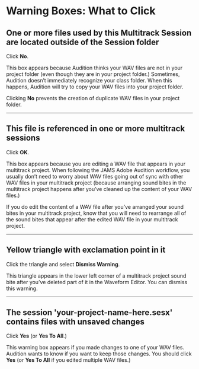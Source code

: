 # Warning Boxes: What to Click

## One or more files used by this Multitrack Session are located outside of the Session folder

Click **No**.

This box appears because Audition thinks your WAV files are not in your project folder \(even though they are in your project folder.\) Sometimes, Audition doesn’t immediately recognize your class folder. When this happens, Audition will try to copy your WAV files into your project folder.

Clicking **No** prevents the creation of duplicate WAV files in your project folder.

---

## This file is referenced in one or more multitrack sessions

Click **OK**.

This box appears because you are editing a WAV file that appears in your multitrack project. When following the JAMS Adobe Audition workflow, you usually don’t need to worry about WAV files going out of sync with other WAV files in your multitrack project \(because arranging sound bites in the multitrack project happens after you’ve cleaned up the content of your WAV files.\)

If you do edit the content of a WAV file after you’ve arranged your sound bites in your multitrack project, know that you will need to rearrange all of the sound bites that appear after the edited WAV file in your multitrack project.

---

## Yellow triangle with exclamation point in it

Click the triangle and select **Dismiss Warning**.

This triangle appears in the lower left corner of a multitrack project sound bite after you’ve deleted part of it in the Waveform Editor. You can dismiss this warning.

---

## The session 'your-project-name-here.sesx' contains files with unsaved changes

Click **Yes** \(or **Yes To All**.\)

This warning box appears if you made changes to one of your WAV files. Audition wants to know if you want to keep those changes. You should click **Yes** \(or **Yes To All** if you edited multiple WAV files.\)

